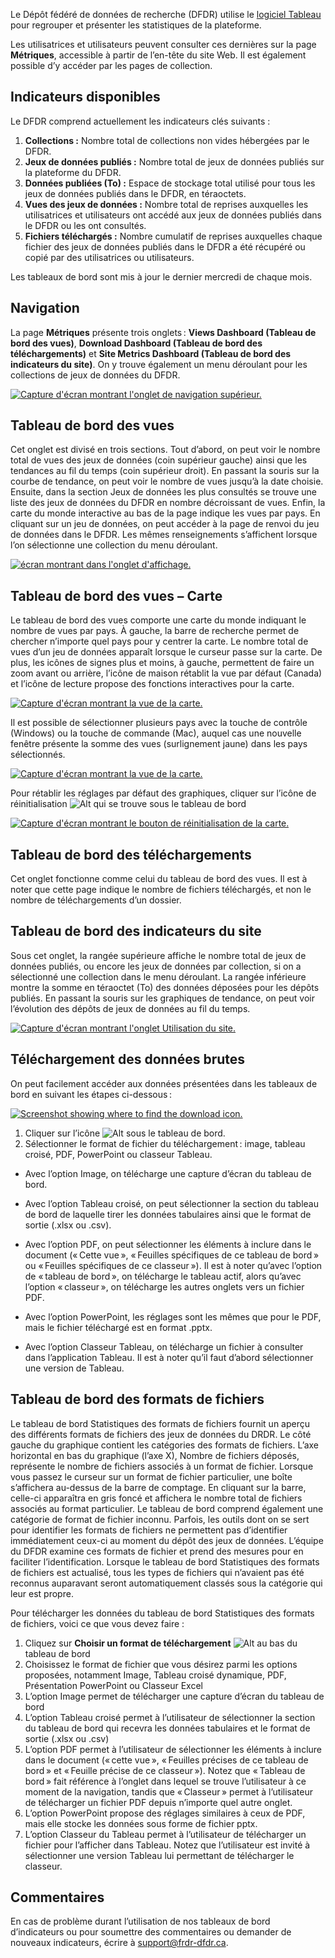 ﻿Le Dépôt fédéré de données de recherche (DFDR) utilise le [logiciel Tableau](https://www.tableau.com/fr-ca/why-tableau/what-is-tableau) 
pour regrouper et présenter les statistiques de la plateforme. 

Les utilisatrices et utilisateurs peuvent consulter ces dernières sur la page **Métriques**, accessible à partir de 
l’en-tête du site Web. Il est également possible d’y accéder par les pages de collection. 

## Indicateurs disponibles

Le DFDR comprend actuellement les indicateurs clés suivants :

1. **Collections :** Nombre total de collections non vides hébergées par le DFDR.
2. **Jeux de données publiés :** Nombre total de jeux de données publiés sur la plateforme du DFDR.
3. **Données publiées (To) :** Espace de stockage total utilisé pour tous les jeux de données publiés dans le DFDR, en téraoctets.
4. **Vues des jeux de données :** Nombre total de reprises auxquelles les utilisatrices et utilisateurs ont accédé aux jeux de données publiés dans le DFDR ou les ont consultés.
5. **Fichiers téléchargés :** Nombre cumulatif de reprises auxquelles chaque fichier des jeux de données publiés dans le DFDR a été récupéré ou copié par des utilisatrices ou utilisateurs.

Les tableaux de bord sont mis à jour le dernier mercredi de chaque mois. 

## Navigation

La page **Métriques** présente trois onglets : **Views Dashboard (Tableau de bord des vues)**, **Download Dashboard 
(Tableau de bord des téléchargements)** et **Site Metrics Dashboard (Tableau de bord des indicateurs du site)**. On y trouve 
également un menu déroulant pour les collections de jeux de données du DFDR. 

<a href="/docs/img/screenshots/user_metrics/metrics_nav_tab.png" class="screenshot-lightbox">
<img src="/docs/img/screenshots/user_metrics/metrics_nav_tab.png" alt="Capture d'écran montrant l'onglet de navigation supérieur." class="screenshot"/>
</a>

## Tableau de bord des vues

Cet onglet est divisé en trois sections. Tout d’abord, on peut voir le nombre total de vues des jeux de données 
(coin supérieur gauche) ainsi que les tendances au fil du temps (coin supérieur droit). En passant la souris sur la 
courbe de tendance, on peut voir le nombre de vues jusqu’à la date choisie. Ensuite, dans la section Jeux de données 
les plus consultés se trouve une liste des jeux de données du DFDR en nombre décroissant de vues. Enfin, la carte 
du monde interactive au bas de la page indique les vues par pays. En cliquant sur un jeu de données, on peut accéder 
à la page de renvoi du jeu de données dans le DFDR. Les mêmes renseignements s’affichent lorsque l’on sélectionne 
une collection du menu déroulant. 


<a href="/docs/img/screenshots/user_metrics/metrics_view_tab_1.png" class="screenshot-lightbox">
<img src="/docs/img/screenshots/user_metrics/metrics_view_tab_1.png" alt="écran montrant dans l'onglet d'affichage." class="screenshot"/>
</a>

## Tableau de bord des vues – Carte 

Le tableau de bord des vues comporte une carte du monde indiquant le nombre de vues par pays. À gauche, la barre de 
recherche permet de chercher n’importe quel pays pour y centrer la carte. Le nombre total de vues d’un jeu de données 
apparaît lorsque le curseur passe sur la carte. De plus, les icônes de signes plus et moins, à gauche, permettent de 
faire un zoom avant ou arrière, l’icône de maison rétablit la vue par défaut (Canada) et l’icône de lecture propose des 
fonctions interactives pour la carte. 

<a href="/docs/img/screenshots/user_metrics/metrics_map_view.png" class="screenshot-lightbox">
<img src="/docs/img/screenshots/user_metrics/metrics_map_view.png" alt="Capture d'écran montrant la vue de la carte." class="screenshot"/>
</a>

Il est possible de sélectionner plusieurs pays avec la touche de contrôle (Windows) ou la touche de commande (Mac), 
auquel cas une nouvelle fenêtre présente la somme des vues (surlignement jaune) dans les pays sélectionnés. 

<a href="/docs/img/screenshots/user_metrics/metrics_map_view_2.png" class="screenshot-lightbox">
<img src="/docs/img/screenshots/user_metrics/metrics_map_view_2.png" alt="Capture d'écran montrant la vue de la carte." class="screenshot"/>
</a>

Pour rétablir les réglages par défaut des graphiques, cliquer sur l’icône de 
réinitialisation ![Alt](/docs/img/screenshots/user_metrics/RevertIcon.png "Revert Icon")  qui se trouve sous le tableau de bord

<a href="/docs/img/screenshots/user_metrics/metrics_reset_map_button.png" class="screenshot-lightbox">
<img src="/docs/img/screenshots/user_metrics/metrics_reset_map_button.png" alt="Capture d'écran montrant le bouton de réinitialisation de la carte." class="screenshot"/>
</a>

## Tableau de bord des téléchargements 

Cet onglet fonctionne comme celui du tableau de bord des vues. Il est à noter que cette page indique le nombre de 
fichiers téléchargés, et non le nombre de téléchargements d’un dossier. 

## Tableau de bord des indicateurs du site 

Sous cet onglet, la rangée supérieure affiche le nombre total de jeux de données publiés, ou encore les jeux de données 
par collection, si on a sélectionné une collection dans le menu déroulant. La rangée inférieure montre la somme en 
téraoctet (To) des données déposées pour les dépôts publiés. En passant la souris sur les graphiques de tendance, on 
peut voir l’évolution des dépôts de jeux de données au fil du temps. 

<a href="/docs/img/screenshots/user_metrics/metrics_site_usage_tab.png" class="screenshot-lightbox">
<img src="/docs/img/screenshots/user_metrics/metrics_site_usage_tab.png" alt="Capture d'écran montrant l'onglet Utilisation du site." class="screenshot"/>
</a>

## Téléchargement des données brutes 

On peut facilement accéder aux données présentées dans les tableaux de bord en suivant les étapes ci-dessous : 

<a href="/docs/img/screenshots/user_metrics/MenuBar.png" class="screenshot-lightbox">
<img src="/docs/img/screenshots/user_metrics/MenuBar.png" alt="Screenshot showing where to find the download icon." class="screenshot"/>
</a>

1. Cliquer sur l’icône ![Alt](/docs/img/screenshots/user_metrics/DownloadIcon.png "Download Icon") sous le tableau de bord. 
2. Sélectionner le format de fichier du téléchargement : image, tableau croisé, PDF, PowerPoint ou classeur Tableau. 
* Avec l’option Image, on télécharge une capture d’écran du tableau de bord. 

* Avec l’option Tableau croisé, on peut sélectionner la section du tableau de bord de laquelle tirer les données tabulaires ainsi que le format de sortie (.xlsx ou .csv). 

* Avec l’option PDF, on peut sélectionner les éléments à inclure dans le document (« Cette vue », « Feuilles spécifiques de ce tableau de bord » ou « Feuilles spécifiques de ce classeur »). Il est à noter qu’avec l’option de « tableau de bord », on télécharge le tableau actif, alors qu’avec l’option « classeur », on télécharge les autres onglets vers un fichier PDF. 

* Avec l’option PowerPoint, les réglages sont les mêmes que pour le PDF, mais le fichier téléchargé est en format .pptx. 

* Avec l’option Classeur Tableau, on télécharge un fichier à consulter dans l’application Tableau. Il est à noter qu’il faut d’abord sélectionner une version de Tableau. 

## Tableau de bord des formats de fichiers
Le tableau de bord Statistiques des formats de fichiers fournit un aperçu des différents formats de fichiers des jeux de données du DRDR. Le côté gauche du graphique contient les catégories des formats de fichiers. L’axe horizontal en bas du graphique (l’axe X), Nombre de fichiers déposés, représente le nombre de fichiers associés à un format de fichier. Lorsque vous passez le curseur sur un format de fichier particulier, une boîte s’affichera au-dessus de la barre de comptage. En cliquant sur la barre, celle-ci apparaîtra en gris foncé et affichera le nombre total de fichiers associés au format particulier. Le tableau de bord comprend également une catégorie de format de fichier inconnu. Parfois, les outils dont on se sert pour identifier les formats de fichiers ne permettent pas d’identifier immédiatement ceux-ci au moment du dépôt des jeux de données. L’équipe du DFDR examine ces formats de fichier et prend des mesures pour en faciliter l’identification. Lorsque le tableau de bord Statistiques des formats de fichiers est actualisé, tous les types de fichiers qui n’avaient pas été reconnus auparavant seront automatiquement classés sous la catégorie qui leur est propre.

Pour télécharger les données du tableau de bord Statistiques des formats de fichiers, voici ce que vous devez faire :

1. Cliquez sur **Choisir un format de téléchargement** ![Alt](/docs/img/screenshots/user_metrics/DownloadIcon.png "Download Icon") au bas du tableau de bord
3. Choisissez le format de fichier que vous désirez parmi les options proposées, notamment Image, Tableau croisé dynamique, PDF, Présentation PowerPoint ou Classeur Excel
3. L’option Image permet de télécharger une capture d’écran du tableau de bord
4. L’option Tableau croisé permet à l’utilisateur de sélectionner la section du tableau de bord qui recevra les données tabulaires et le format de sortie (.xlsx ou .csv)
5. L’option PDF permet à l’utilisateur de sélectionner les éléments à inclure dans le document (« cette vue », « Feuilles précises de ce tableau de bord » et « Feuille précise de ce classeur »). Notez que « Tableau de bord » fait référence à l’onglet dans lequel se trouve l’utilisateur à ce moment de la navigation, tandis que « Classeur » permet à l’utilisateur de télécharger un fichier PDF depuis n’importe quel autre onglet.
6. L’option PowerPoint propose des réglages similaires à ceux de PDF, mais elle stocke les données sous forme de fichier pptx.
7. L’option Classeur du Tableau permet à l’utilisateur de télécharger un fichier pour l’afficher dans Tableau. Notez que l’utilisateur est invité à sélectionner une version Tableau lui permettant de télécharger le classeur.


## Commentaires 

En cas de problème durant l’utilisation de nos tableaux de bord d’indicateurs ou pour soumettre des commentaires ou 
demander de nouveaux indicateurs, écrire à [support@frdr-dfdr.ca](mailto:support@frdr-dfdr.ca).